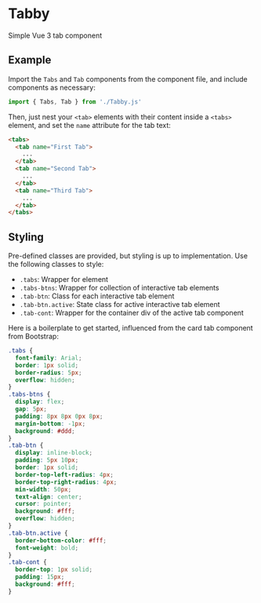 # Tabby
Simple Vue 3 tab component

## Example
Import the `Tabs` and `Tab` components from the component file, and include components as necessary:
```js
import { Tabs, Tab } from './Tabby.js'
```

Then, just nest your `<tab>` elements with their content inside a `<tabs>` element, and set the `name` attribute for the tab text:
```html
<tabs>
  <tab name="First Tab">
    ...
  </tab>
  <tab name="Second Tab">
    ...
  </tab>
  <tab name="Third Tab">
    ...
  </tab>
</tabs>
```

## Styling
Pre-defined classes are provided, but styling is up to implementation. Use the following classes to style:

- `.tabs`: Wrapper for <tabs> element
- `.tabs-btns`: Wrapper for collection of interactive tab elements
- `.tab-btn`: Class for each interactive tab element
- `.tab-btn.active`: State class for active interactive tab element
- `.tab-cont`: Wrapper for the container div of the active tab component

Here is a boilerplate to get started, influenced from the card tab component from Bootstrap:

```css
.tabs {
  font-family: Arial;
  border: 1px solid;
  border-radius: 5px;
  overflow: hidden;
}
.tabs-btns {
  display: flex;
  gap: 5px;
  padding: 8px 8px 0px 8px;
  margin-bottom: -1px;
  background: #ddd;
}
.tab-btn {
  display: inline-block;
  padding: 5px 10px;
  border: 1px solid;
  border-top-left-radius: 4px;
  border-top-right-radius: 4px;
  min-width: 50px;
  text-align: center;
  cursor: pointer;
  background: #fff;
  overflow: hidden;
}
.tab-btn.active {
  border-bottom-color: #fff;
  font-weight: bold;
}
.tab-cont {
  border-top: 1px solid;
  padding: 15px;
  background: #fff;
}
```
